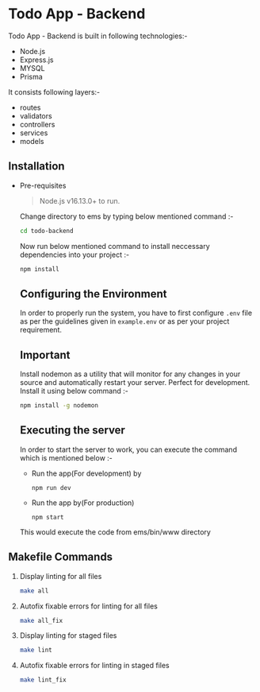 # Todo App - Backend

Todo App - Backend is built in following technologies:-

- Node.js
- Express.js
- MYSQL
- Prisma

It consists following layers:-

- routes
- validators
- controllers
- services
- models


## Installation
- Pre-requisites
    > Node.js v16.13.0+ to run.

    Change directory to ems by typing below mentioned command :-

    ```sh
    cd todo-backend
    ```

    Now run below mentioned command to install neccessary dependencies into your project :-

    ```sh
    npm install
    ```

    ## Configuring the Environment
    In order to properly run the system, you have to first configure `.env` file as per the guidelines given in `example.env` or as per your project requirement.

     ## Important
    Install nodemon as a utility that will monitor for any changes in your source and automatically restart your server. Perfect for development. Install it using below command :-

    ```sh
    npm install -g nodemon
    ```

    ## Executing the server

    In order to start the server to work, you can execute the command which is mentioned below :-

    * Run the app(For development) by

        ```
        npm run dev
        ```

    * Run the app by(For production)

        ```
        npm start
        ```

    This would execute the code from ems/bin/www directory

## Makefile Commands

1) Display linting for all files

    ```sh
    make all
    ```

2) Autofix fixable errors for linting for all files

    ```sh
    make all_fix
    ```

3) Display linting for staged files

    ```sh
    make lint
    ```

4) Autofix fixable errors for linting in staged files

    ```sh
    make lint_fix
    ```